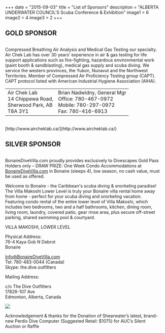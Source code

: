 +++
date        = "2015-09-03"
title       = "List of Sponsors"
description = "ALBERTA UNDERWATER COUNCIL'S Scuba Conference & Exhibition"
image1 = 6
image2 = 4
image3 = 2
+++

## GOLD SPONSOR

<a href="http://www.aircheklab.ca/"><img src="/images/sponsors/AirChekLab.jpg" alt=""></a>

Compressed Breathing Air Analysis and Medical Gas Testing our specialty. Air Chek Lab has over 30 years’ experience in air & gas testing for life support applications such as fire-fighting, hazardous environmental work (paint booth & sandblasting), medical gas supply and scuba diving.  We service the western provinces, the Yukon, Nunavut and the Northwest Territories. Member of Compressed Air Proficiency Testing group (CAPT). CAPT protocol listed with American Industrial Hygiene Association (AIHA).

<table width="100%"><tr><td>
Air Chek Lab<br/>
14 Chippewa Road,<br/>
Sherwood Park, AB<br/>
T8A 3Y1</td><td>
Brian Nadwidny, General Mgr<br/>
Office: 780-467-0972<br/>
Mobile: 780-297-0972<br/>
Fax: 780-416-6913
</td></tr></table>
<br/>
[http://www.aircheklab.ca/](http://www.aircheklab.ca/)

## SILVER SPONSOR

<a href="http://www.bonairedivevilla.com/"><img src="/images/sponsors/BonaireDiveVilla2.jpg" alt=""></a>

BonaireDiveVilla.com proudly provides exclusively to Divescapes Gold Pass Holders only – DRAW PRIZE: One Week Condo Accommodations at [BonaireDiveVilla.com](http://www.bonairedivevilla.com/) in Bonaire (sleeps 4), low season, no cash value, must be used as offered.

Welcome to Bonaire - the Caribbean's scuba diving & snorkeling paradise! The Villa Makoshi Lower Level is truly your Bonaire villa rental home away from home  - perfect for your scuba diving and snorkeling vacation. Featuring condo rental of the entire lower level of Villa Makoshi, which includes two bedrooms, two and a half bathrooms, kitchen, dining room, living room, laundry, covered patio, gear rinse area, plus secure off-street parking, shared swimming pool & courtyard.

VILLA MAKOSHI​, LOWER LEVEL

Physical Address:<br/>
76-4 Kaya Gob N Debrot<br/>
Bonaire

[Info@BonaireDiveVilla.com​](mailto:Info@BonaireDiveVilla.com​)<br/>
Tel: 780-483-0044 (Canada)<br/>
Skype: the.dive.outfitters

Mailing Address:

c/o The Dive Outfitters<br/>
17826-107 Ave<br/>
Edmonton, Alberta, Canada

<p><img src="/images/sponsors/shearwater.jpg" border="0" /></p>

<p>Acknowledgement & thanks for the Donation of  Shearwater’s latest, brand-new Perdix Dive Computer (Suggested Retail: $1075) for AUC’s Silent Auction or Raffle</p>
